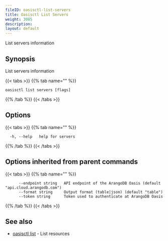 ```yaml
---
fileID: oasisctl-list-servers
title: Oasisctl List Servers
weight: 3085
description: 
layout: default
---
```

List servers information

## Synopsis

List servers information

{{< tabs >}}
{{% tab name="" %}}
```
oasisctl list servers [flags]
```
{{% /tab %}}
{{< /tabs >}}

## Options

{{< tabs >}}
{{% tab name="" %}}
```
  -h, --help   help for servers
```
{{% /tab %}}
{{< /tabs >}}

## Options inherited from parent commands

{{< tabs >}}
{{% tab name="" %}}
```
      --endpoint string   API endpoint of the ArangoDB Oasis (default "api.cloud.arangodb.com")
      --format string     Output format (table|json) (default "table")
      --token string      Token used to authenticate at ArangoDB Oasis
```
{{% /tab %}}
{{< /tabs >}}

## See also

* [oasisctl list]()	 - List resources

